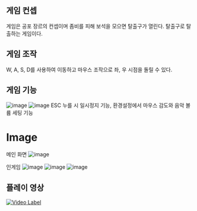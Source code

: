## 게임 컨셉  
게임은 공포 장르의 컨셉이며 좀비를 피해 보석을 모으면 탈출구가 열린다. 탈출구로 탈출하는 게임이다.
## 게임 조작 
W, A, S, D를 사용하여 이동하고 마우스 조작으로 좌, 우 시점을 돌릴 수 있다.  
## 게임 기능
![image](https://user-images.githubusercontent.com/97511714/186194666-17f5d02f-8c7d-47fb-8c42-b580017de8b7.png)
![image](https://user-images.githubusercontent.com/97511714/186193971-6591aec7-d8a3-466c-afb0-fb78f0a815f3.png)
ESC 누를 시 일시정지 기능, 환경설정에서 마우스 감도와 음악 볼륨 세팅 기능


# Image  
메인 화면
![image](https://user-images.githubusercontent.com/97511714/186193126-4a26cedb-6be7-44d0-b9d7-436bc6cf57b1.png)
  
인게임
![image](https://user-images.githubusercontent.com/97511714/186193415-c773b535-df8c-4b3e-875a-542f51730dd4.png)
![image](https://user-images.githubusercontent.com/97511714/186194833-ca5daded-c187-448d-9ac7-b0c7cf4c2a1d.png)
![image](https://user-images.githubusercontent.com/97511714/186194958-d1a53615-cb71-484a-ad07-bbe20e800ad4.png)

## 플레이 영상
[![Video Label](http://img.youtube.com/vi/HRw9mLRxmuI/0.jpg)](https://youtu.be/HRw9mLRxmuI)
